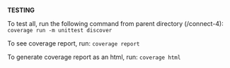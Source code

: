 **TESTING**

To test all, run the following command from parent directory (/connect-4):
`coverage run -m unittest discover`

To see coverage report, run:
`coverage report`

To generate coverage report as an html, run:
`coverage html`
